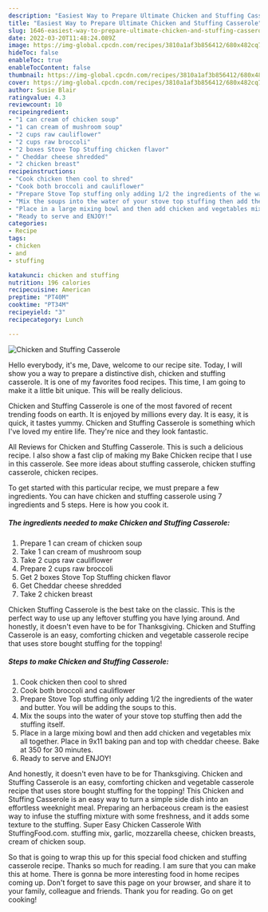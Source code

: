 ```yaml
---
description: "Easiest Way to Prepare Ultimate Chicken and Stuffing Casserole"
title: "Easiest Way to Prepare Ultimate Chicken and Stuffing Casserole"
slug: 1646-easiest-way-to-prepare-ultimate-chicken-and-stuffing-casserole
date: 2022-03-20T11:48:24.089Z
image: https://img-global.cpcdn.com/recipes/3810a1af3b856412/680x482cq70/chicken-and-stuffing-casserole-recipe-main-photo.jpg
hideToc: false
enableToc: true
enableTocContent: false
thumbnail: https://img-global.cpcdn.com/recipes/3810a1af3b856412/680x482cq70/chicken-and-stuffing-casserole-recipe-main-photo.jpg
cover: https://img-global.cpcdn.com/recipes/3810a1af3b856412/680x482cq70/chicken-and-stuffing-casserole-recipe-main-photo.jpg
author: Susie Blair
ratingvalue: 4.3
reviewcount: 10
recipeingredient:
- "1 can cream of chicken soup"
- "1 can cream of mushroom soup"
- "2 cups raw cauliflower"
- "2 cups raw broccoli"
- "2 boxes Stove Top Stuffing chicken flavor"
- " Cheddar cheese shredded"
- "2 chicken breast"
recipeinstructions:
- "Cook chicken then cool to shred"
- "Cook both broccoli and cauliflower"
- "Prepare Stove Top stuffing only adding 1/2 the ingredients of the water and butter. You will be adding the soups to this."
- "Mix the soups into the water of your stove top stuffing then add the stuffing itself."
- "Place in a large mixing bowl and then add chicken and vegetables mix all together. Place in 9x11 baking pan and top with cheddar cheese. Bake at 350 for 30 minutes."
- "Ready to serve and ENJOY!"
categories:
- Recipe
tags:
- chicken
- and
- stuffing

katakunci: chicken and stuffing 
nutrition: 196 calories
recipecuisine: American
preptime: "PT40M"
cooktime: "PT34M"
recipeyield: "3"
recipecategory: Lunch

---
```



![Chicken and Stuffing Casserole](https://img-global.cpcdn.com/recipes/3810a1af3b856412/680x482cq70/chicken-and-stuffing-casserole-recipe-main-photo.jpg)

Hello everybody, it's me, Dave, welcome to our recipe site. Today, I will show you a way to prepare a distinctive dish, chicken and stuffing casserole. It is one of my favorites food recipes. This time, I am going to make it a little bit unique. This will be really delicious.

Chicken and Stuffing Casserole is one of the most favored of recent trending foods on earth. It is enjoyed by millions every day. It is easy, it is quick, it tastes yummy. Chicken and Stuffing Casserole is something which I've loved my entire life. They're nice and they look fantastic.

All Reviews for Chicken and Stuffing Casserole. This is such a delicious recipe. I also show a fast clip of making my Bake Chicken recipe that I use in this casserole. See more ideas about stuffing casserole, chicken stuffing casserole, chicken recipes.


To get started with this particular recipe, we must prepare a few ingredients. You can have chicken and stuffing casserole using 7 ingredients and 5 steps. Here is how you cook it.

<!--inarticleads1-->

##### The ingredients needed to make Chicken and Stuffing Casserole:

1. Prepare 1 can cream of chicken soup
1. Take 1 can cream of mushroom soup
1. Take 2 cups raw cauliflower
1. Prepare 2 cups raw broccoli
1. Get 2 boxes Stove Top Stuffing chicken flavor
1. Get  Cheddar cheese shredded
1. Take 2 chicken breast


Chicken Stuffing Casserole is the best take on the classic. This is the perfect way to use up any leftover stuffing you have lying around. And honestly, it doesn&#39;t even have to be for Thanksgiving. Chicken and Stuffing Casserole is an easy, comforting chicken and vegetable casserole recipe that uses store bought stuffing for the topping! 

<!--inarticleads2-->

##### Steps to make Chicken and Stuffing Casserole:

1. Cook chicken then cool to shred
1. Cook both broccoli and cauliflower
1. Prepare Stove Top stuffing only adding 1/2 the ingredients of the water and butter. You will be adding the soups to this.
1. Mix the soups into the water of your stove top stuffing then add the stuffing itself.
1. Place in a large mixing bowl and then add chicken and vegetables mix all together. Place in 9x11 baking pan and top with cheddar cheese. Bake at 350 for 30 minutes.
1. Ready to serve and ENJOY!

And honestly, it doesn&#39;t even have to be for Thanksgiving. Chicken and Stuffing Casserole is an easy, comforting chicken and vegetable casserole recipe that uses store bought stuffing for the topping! This Chicken and Stuffing Casserole is an easy way to turn a simple side dish into an effortless weeknight meal. Preparing an herbaceous cream is the easiest way to infuse the stuffing mixture with some freshness, and it adds some texture to the stuffing. Super Easy Chicken Casserole With StuffingFood.com. stuffing mix, garlic, mozzarella cheese, chicken breasts, cream of chicken soup. 

So that is going to wrap this up for this special food chicken and stuffing casserole recipe. Thanks so much for reading. I am sure that you can make this at home. There is gonna be more interesting food in home recipes coming up. Don't forget to save this page on your browser, and share it to your family, colleague and friends. Thank you for reading. Go on get cooking!
